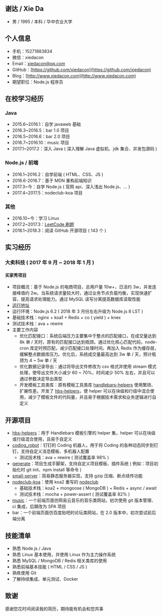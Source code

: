 ## 谢达 / Xie Da

* 男 / 1995 / 本科 / 华中农业大学

## 个人信息

* 手机：15271883834
* 微信：xiedacon
* Email：xiedacon@qq.com
* GitHub：[https://github.com/xiedacon](https://github.com/xiedacon)
* Blog：[http://www.xiedacon.com](http://www.xiedacon.com)
* 期望职位：Node.js 程序员

## 在校学习经历

### Java

* 2015.6~2016.1：自学 javaweb 基础
* 2016.3~2016.5：bar 1.0 项目
* 2016.5~2016.6：bar 2.0 项目
* 2016.7~2016.10：music 项目
* 2017.1~2017.2：深入 Java ( 深入理解 Java 虚拟机、jdk 集合、并发包源码 )

### Node.js / 前端

* 2016.1~2016.2：自学前端 ( HTML、CSS、JS )
* 2016.6-2016.7：基于 MDN 重构前端知识
* 2017.3~今：自学 Node.js ( 官网 api、深入浅出 Node.js、... )
* 2017.4~2017.5：nodeclub-koa 项目

### 其他

* 2016.10~今：学习 Linux
* 2017.2~2017.3：[LeetCode 刷题](https://github.com/xiedacon/leetcode)
* 2018.1~2018.3：阅读 GitHub 开源项目 ( 143 个 )

## 实习经历

### 大卖科技 ( 2017 年 9 月 ~ 2018 年 1 月 )

#### 买家秀项目

* 项目概况：基于 Node.js 的电商项目，总用户量 10w+，日活约 3w，并发连接峰值约 2w。当系统请求量较大时，通过业务节点负载均衡，实现快速扩容，提高请求处理能力。通过 MySQL 读写分离提高数据库读取性能
* [运行地址](http://www.maijiaxiuwang.com/visitor/index)
* 运行环境：Node.js 6.2 ( 2018 年 3 月份左右升级为 Node.js 8 LST )
* 基础技术栈：nginx + koa1 + Redis + co ( yield ) + knex
* 测试技术栈：ava + rewire
* 主要工作内容
  * 优化匹配接口：系统后端压力主要集中于整点的匹配接口，在成交量达到 8k 单 / 天时，原有的匹配接口达到瓶颈。通过优化核心匹配代码，node-cron 库定时预匹配，减少匹配接口处理时间。再加入 Redis 作为缓存层，缓解整点数据库压力。优化后，系统成交量最高达到 3w 单 / 天，预计瓶颈为 4 ~ 5w 单 / 天
  * 优化数据记录导出：通过将导出文件修改为 csv 格式并使用 stream 模式处理，使导出文件大小减少 60 ~ 70%，时间减少 50% 左右，并且可以通过参数决定导出类型
  * 开发模板工具类库：原有模板工具类库 [handlebars-helpers](https://github.com/helpers/handlebars-helpers) 使用繁琐、扩展性差。开发了 [hbs-helpers](https://github.com/xiedacon/hbs-helpers)，使 helper 可以在块级和行级中混合使用，减少了模板文件的代码量，并且易于根据技术需求和业务逻辑进行自定义

## 开源项目

* [hbs-helpers](https://github.com/xiedacon/hbs-helpers)：用于 Handlebars 模板引擎的 helper 集，helper 可以在块级或行级混合使用，且易于自定义
* [coding_robot](https://github.com/xiedacon/coding_robot)：钉钉的 Coding 机器人，用于将 Coding 的各种动态同步到钉钉，支持自定义消息模板、多机器人配置
  * 测试技术栈：ava + rewire ( 测试覆盖率 98% )
* [generate](https://github.com/xiedacon/generate)：项目生成手脚架，支持自定义项目模板、插件系统 ( 例如：项目初始化时 git init、npm install 等命令 )
* [small-server](https://github.com/xiedacon/small-server)：简易静态服务器实现，支持 gzip 压缩、断点续传功能
* [nodeclub-koa](https://github.com/xiedacon/nodeclub-koa)：使用 koa2 重写的 [nodeclub](https://github.com/cnodejs/nodeclub)
  * 基础技术栈：koa2 + mongoose ( MongoDB ) + Redis + async / await
  * 测试技术栈：mocha + power-assert ( 测试覆盖率 82% )
* [music](https://github.com/xiedacon/music)：一个前端页面仿网易云音乐的音乐类网站，初次使用 git 版本管理、ci 集成，后期改为 SPA 项目
* bar：一个前端页面仿百度贴吧的论坛类网站，在 2.0 版本中，初次尝试前后端分离

## 技能清单

* 熟悉 Node.js / Java
* 熟悉 Linux 基本使用，并使用 Linux 作为主力操作系统
* 熟悉 MySQL / MongoDB / Redis 相关类库的使用
* 熟悉前端基本技能 ( HTML / CSS / JS )
* 熟练使用 Git
* 了解持续集成、单元测试、Docker

## 致谢

感谢您花时间阅读我的简历，期待能有机会和您共事
